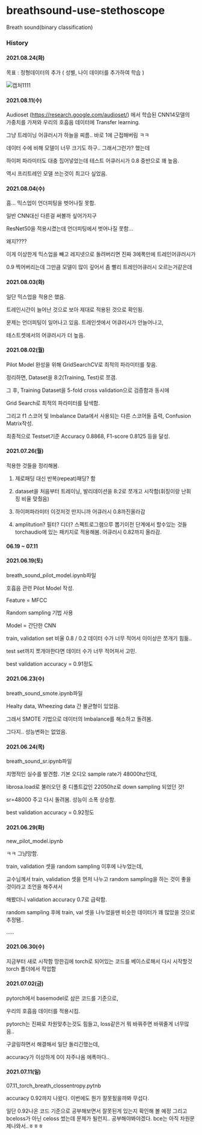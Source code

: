 # breathsound-use-stethoscope
Breath sound(binary classification)

### History

#### 2021.08.24(화)

목표 : 정형데이터의 추가 ( 성별, 나이 데이터를 추가하여 학습 ) 

![캡처1111](https://user-images.githubusercontent.com/74411831/130637219-0d7babca-24ca-4267-807d-ee1cb717eb6d.PNG)



#### 2021.08.11(수)

Audioset (https://research.google.com/audioset/) 에서 학습된 CNN14모델의 가중치를 가져와
우리의 호흡음 데이터에 Transfer learning.

그냥 트레이닝 어큐러시가 하늘을 찌름.. 바로 1에 근접해버림 ㅋㅋ

데이터 수에 비해 모델이 너무 크기도 하구.. 그래서그런가? 했는데

하이퍼 파라미터도 대충 집어넣었는데 테스트 어큐러시가 0.8 중반으로 꽤 높음.

역시 프리트레인 모델 쓰는것이 최고다 싶었음. 

#### 2021.08.04(수)

흠... 믹스업이 언더피팅을 벗어나질 못함.

일반 CNN대신 다른걸 써볼까 싶어가지구

ResNet50을 적용시켰는데 언더피팅에서 벗어나질 못함...

왜지????

이게 이상한게 믹스업을 빼고 레지넷으로 돌려버리면 진짜 3에폭만에 트레인어큐러시가

0.9 찍어버리는데 그만큼 모델이 많이 깊어서 좀 빨리 트레인어큐러시 오르는거같은데



#### 2021.08.03(화)

일단 믹스업을 적용은 했음.

트레인시간이 늘어난 것으로 보아 제대로 적용된 것으로 확인됨.

문제는 언더피팅이 일어나고 있음. 트레인셋에서 어큐러시가 안늘어나고,

테스트셋에서의 어큐러시가 더 높음.



#### 2021.08.02(월)
Pilot Model 완성을 위해 GridSearchCV로 최적의 파라미터를 찾음.

정리하면, Dataset을 8:2(Training, Test)로 쪼갬.

그 후, Training Dataset을 5-fold cross validation으로 검증함과 동시에

Grid Search로 최적의 파라미터를 탐색함.

그리고 f1 스코어 및 Imbalance Data에서 사용되는 다른 스코어들 출력, Confusion Matrix작성.

최종적으로 Testset기준 Accuracy 0.8868, F1-score 0.8125 등을 달성.

#### 2021.07.26(월)
적용한 것들을 정리해봄.

1. 제로패딩 대신 반복(repeat)패딩? 함

2. dataset을 처음부터 트레이닝, 발리데이션을 8:2로 쪼개고 시작함(휘징이랑 난휘징 비율 맞췄음)

3. 하이퍼파라미터 이것저것 만지니까 어큐러시 0.8까진올라감

4. amplitution? 필터? 디더? 스펙트로그램으루 뽑기이전 단계에서 할수있는 것들 torchaudio에 있는 패키지로 적용해봄. 어큐러시 0.82까지 올라감.



#### 06.19 ~ 07.11
#### 2021.06.19(토)
breath_sound_pilot_model.ipynb파일

호흡음 관련 Pilot Model 작성.

Feature = MFCC

Random sampling 기법 사용

Model = 간단한 CNN

train, validation set 비율 0.8 / 0.2 데이터 수가 너무 적어서 이이상은 쪼개기 힘듦..

test set까지 쪼개야한다면 데이터 수가 너무 적어져서 고민.

best validation accuracy = 0.91정도

#### 2021.06.23(수)
breath_sound_smote.ipynb파일

Healty data, Wheezing data 간 불균형이 있었음.

그래서 SMOTE 기법으로 데이터의 Imbalance를 해소하고 돌려봄.

그다지.. 성능변화는 없었음.


#### 2021.06.24(목)
breath_sound_sr.ipynb파일

치명적인 실수를 발견함. 기본 오디오 sample rate가 48000hz인데,

librosa.load로 불러오던 중 디폴트값인 22050hz로 down sampling 되었던 것!

sr=48000 주고 다시 돌려봄. 성능이 소폭 상승함.

best validation accuracy = 0.92정도

#### 2021.06.29(화)
new_pilot_model.ipynb

ㅋㅋ 그냥망함.

train, validation 셋을 random sampling 이후에 나누었는데,

교수님께서 train, validation 셋을 먼저 나누고 random sampling을 하는 것이 좋을 것이라고 조언을 해주셔서

해봤더니 validation accuracy 0.7로 급락함.

random sampling 후에 train, val 셋을 나누었을땐 비슷한 데이터가 꽤 많았을 것으로 추정됌..

.....

#### 2021.06.30(수)
지금부터 새로 시작함
망한김에 torch로 되어있는 코드를 베이스로해서 다시 시작할것
torch 폴더에서 작업함

#### 2021.07.02(금)
pytorch에서 basemodel로 삼은 코드를 기준으로,

우리의 호흡음 데이터를 적용시킴.

pytorch는 진짜로 차원맞추는것도 힘들고, loss같은거 뭐 바꿔주면 바꿔줄게 너무많음..

구글링하면서 해결해서 일단 돌리긴했는데,

accuracy가 이상하게 0이 자주나옴 에폭마다..

#### 2021.07.11(일)
07.11_torch_breath_clossentropy.pytnb

accuracy 0.92까지 나왔다. 이번에도 뭔가 잘못됬을까봐 무섭다.

일단 0.92나온 코드 기준으로 공부해보면서 잘못된게 있는지 확인해 볼 예정
그리고 bceloss가 아닌 celoss 썼는데 문제가 될런지.. 공부해야봐야겠다.
bce는 아직 차원문제나와서..ㅎㅎㅎ
